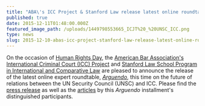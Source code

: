 ```yaml
---
title: "ABA\'s ICC Project & Stanford Law release latest online roundtable, Arguendo, on UN Security Council-ICC relations"
published: true
date: 2015-12-11T01:48:00.000Z
featured_image_path: /uploads/1449798553665_ICJT%20_%20UNSC_ICC.png
type: news
slug: 2015-12-10-abas-icc-project-stanford-law-release-latest-online-roundtable-arguendo-on-un-security-council-icc-relations
---
```


On the occasion of [Human Rights Day](http://www.un.org/en/events/humanrightsday/), the [American Bar Association's International Criminal Court (ICC) Project](http://www.aba-icc.org/) and [Stanford Law School Program in International and Comparative Law](https://law.stanford.edu/stanford-program-in-international-and-comparative-law/) are pleased to announce the release of the latest online expert roundtable, _[Arguendo](http://www.international-criminal-justice-today.org/arguendo/)_, this time on the future of relations between the UN Security Council (UNSC) and ICC. Please find the [press release](http://bit.ly/1Z1yks0) as well as the [articles](http://bit.ly/1Ok35B8) by this _Arguendo_ installment's distinguished participants.

